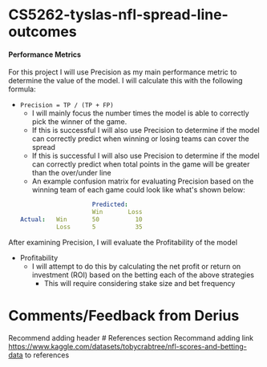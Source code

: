 # CS5262-tyslas-nfl-spread-line-outcomes

#### Performance Metrics
For this project I will use Precision as my main performance metric to determine the value of the model.
I will calculate this with the following formula:

- `Precision = TP / (TP + FP)`
    - I will mainly focus the number times the model is able to correctly pick the winner of the game.
    - If this is successful I will also use Precision to determine if the model can correctly predict when winning or losing teams can cover the spread
    - If this is successful I will also use Precision to determine if the model can correctly predict when total points in the game will be greater than the over/under line 
    - An example confusion matrix for evaluating Precision based on the winning team of each game could look like what's shown below:
    ```yaml
                        Predicted:
                        Win       Loss
    Actual:   Win       50          10
              Loss      5           35

    ```

After examining Precision, I will evaluate the Profitability of the model
- Profitability
  - I will attempt to do this by calculating the net profit or return on investment (ROI) based on the betting each of the above strategies
    - This will require considering stake size and bet frequency

# Comments/Feedback from Derius
Recommend adding header # References section
Recommand adding link https://www.kaggle.com/datasets/tobycrabtree/nfl-scores-and-betting-data to references
